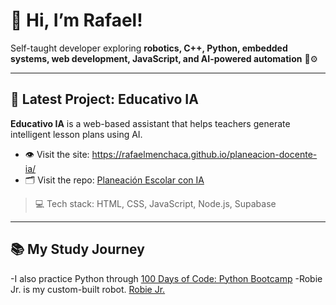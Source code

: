 # 👋 Hi, I’m Rafael!

Self-taught developer exploring **robotics, C++, Python, embedded systems, web development, JavaScript, and AI-powered automation** 🤖⚙️

---

## 🧩 Latest Project: Educativo IA

**Educativo IA** is a web-based assistant that helps teachers generate intelligent lesson plans using AI.

- 👁️ Visit the site: https://rafaelmenchaca.github.io/planeacion-docente-ia/
- 🗂️ Visit the repo: [Planeación Escolar con IA](https://github.com/RafaelMenchaca/planeacion-docente-ia?tab=readme-ov-file)
> 💻 Tech stack: HTML, CSS, JavaScript, Node.js, Supabase

---

## 📚 My Study Journey

-I also practice Python through [100 Days of Code: Python Bootcamp](https://github.com/RafaelMenchaca/100-days-of-code-python)
-Robie Jr. is my custom-built robot. [Robie Jr.](https://github.com/RafaelMenchaca/robotics-projects)

